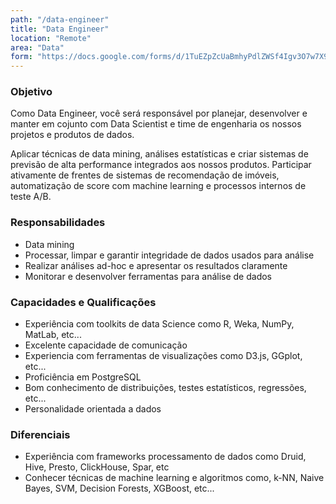 ```yaml
---
path: "/data-engineer"
title: "Data Engineer"
location: "Remote"
area: "Data"
form: "https://docs.google.com/forms/d/1TuEZpZcUaBmhyPdlZWSf4Igv3O7w7X9ji_xvRRh2mJQ"
---
```


### Objetivo

Como Data Engineer, você será responsável por planejar, desenvolver e manter em cojunto com Data Scientist
e time de engenharia os nossos projetos e produtos de dados.

Aplicar técnicas de data mining, análises estatísticas e criar sistemas de previsão de alta performance integrados aos nossos produtos. Participar ativamente de frentes de sistemas de recomendação de imóveis, automatização de score com machine learning e processos internos de teste A/B.


### Responsabilidades
* Data mining
* Processar, limpar e garantir integridade de dados usados para análise
* Realizar análises ad-hoc e apresentar os resultados claramente
* Monitorar e desenvolver ferramentas para análise de dados

### Capacidades e Qualificações
* Experiência com toolkits de data Science como R, Weka, NumPy, MatLab, etc...
* Excelente capacidade de comunicação
* Experiencia com ferramentas de visualizações como D3.js, GGplot, etc...
* Proficiência em PostgreSQL
* Bom conhecimento de distribuições, testes estatísticos, regressões, etc...
* Personalidade orientada a dados

### Diferenciais
* Experiência com frameworks processamento de dados como Druid, Hive, Presto, ClickHouse, Spar, etc
* Conhecer técnicas de machine learning e algoritmos como, k-NN, Naive Bayes, SVM, Decision Forests, XGBoost, etc...
